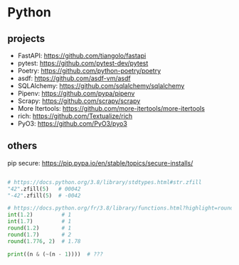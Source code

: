 # Python

## projects

* FastAPI: https://github.com/tiangolo/fastapi
* pytest: https://github.com/pytest-dev/pytest
* Poetry: https://github.com/python-poetry/poetry
* asdf: https://github.com/asdf-vm/asdf
* SQLAlchemy: https://github.com/sqlalchemy/sqlalchemy
* Pipenv: https://github.com/pypa/pipenv
* Scrapy: https://github.com/scrapy/scrapy
* More Itertools: https://github.com/more-itertools/more-itertools
* rich: https://github.com/Textualize/rich
* PyO3: https://github.com/PyO3/pyo3

## others

pip secure: https://pip.pypa.io/en/stable/topics/secure-installs/

```python

# https://docs.python.org/3.8/library/stdtypes.html#str.zfill
"42".zfill(5)   # 00042
"-42".zfill(5)  # -0042

# https://docs.python.org/fr/3.8/library/functions.html?highlight=round#round
int(1.2)         # 1
int(1.7)         # 1
round(1.2)       # 1
round(1.7)       # 2
round(1.776, 2)  # 1.78

print((n & (~(n - 1))))  # ???
```
